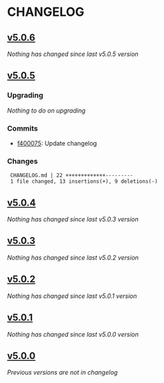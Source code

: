 # CHANGELOG

## [v5.0.6](https://github.com/softspring/crudl-controller/releases/tag/v5.0.6)

*Nothing has changed since last v5.0.5 version*

## [v5.0.5](https://github.com/softspring/crudl-controller/releases/tag/v5.0.5)

### Upgrading

*Nothing to do on upgrading*

### Commits

- [f400075](https://github.com/softspring/crudl-controller/commit/f400075085fd8f51b505589bfbc25e3eff2fb594): Update changelog

### Changes

```
 CHANGELOG.md | 22 +++++++++++++---------
 1 file changed, 13 insertions(+), 9 deletions(-)
```

## [v5.0.4](https://github.com/softspring/crudl-controller/releases/tag/v5.0.4)

*Nothing has changed since last v5.0.3 version*

## [v5.0.3](https://github.com/softspring/crudl-controller/releases/tag/v5.0.3)

*Nothing has changed since last v5.0.2 version*

## [v5.0.2](https://github.com/softspring/crudl-controller/releases/tag/v5.0.2)

*Nothing has changed since last v5.0.1 version*

## [v5.0.1](https://github.com/softspring/crudl-controller/releases/tag/v5.0.1)

*Nothing has changed since last v5.0.0 version*

## [v5.0.0](https://github.com/softspring/crudl-controller/releases/tag/v5.0.0)

*Previous versions are not in changelog*
